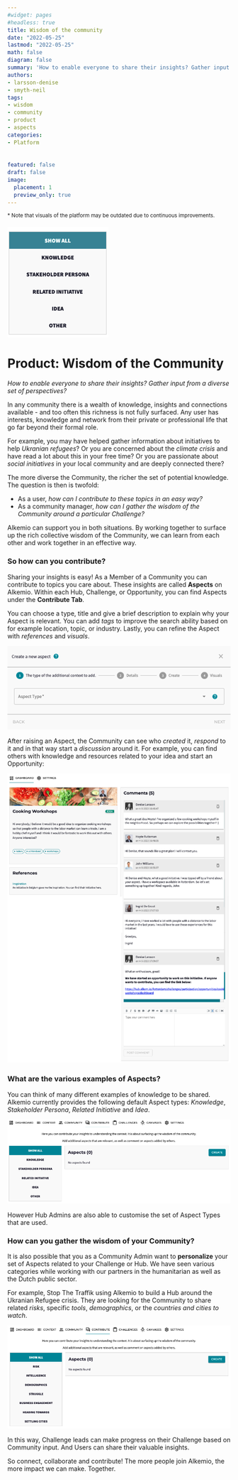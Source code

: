 ```yaml
---
#widget: pages
#headless: true
title: Wisdom of the community
date: "2022-05-25"
lastmod: "2022-05-25"
math: false
diagram: false
summary: 'How to enable everyone to share their insights? Gather input from a diverse set of perspectives?'
authors:
- larsson-denise
- smyth-neil
tags:
- wisdom 
- community
- product
- aspects
categories:
- Platform


featured: false
draft: false
image:
  placement: 1
  preview_only: true
---
```


<sup>* Note that visuals of the platform may be outdated due to continuous improvements.</sup>

![](./header.png)
# Product: Wisdom of the Community

_How to enable everyone to share their insights? Gather input from a diverse set of perspectives?_

In any community there is a wealth of knowledge, insights and connections available - and too often this richness is not fully surfaced. Any user has interests, knowledge and network from their private or professional life that go far beyond their formal role. 

For example, you may have helped gather information about initiatives to help *Ukranian refugees*? Or you are concerned about the *climate crisis* and have read a lot about this in your free time? Or you are passionate about *social initiatives* in your local community and are deeply connected there? 

The more diverse the Community, the richer the set of potential knowledge. The question is then is twofold: 
* As a user, _how can I contribute to these topics in an easy way?_
* As a community manager, _how can I gather the wisdom of the Community around a particular Challenge?_

Alkemio can support you in both situations. By working together to surface up the rich collective wisdom of the Community, we can learn from each other and work together in an effective way.

### So how can you contribute? 

Sharing your insights is easy! As a Member of a Community you can contribute to topics you care about. These insights are called **Aspects** on Alkemio. Within each Hub, Challenge, or Opportunity, you can find Aspects under the **Contribute Tab**.

You can choose a type, title and give a brief description to explain why your Aspect is relevant. You can add *tags* to improve the search ability based on for example location, topic, or industry. Lastly, you can refine the Aspect with *references* and *visuals*. 

![](./aspect-create.png)

After raising an Aspect, the Community can see who *created* it, *respond* to it and in that way start a *discussion* around it. For example, you can find others with knowledge and resources related to your idea and start an Opportunity:

![](./aspect-example.png)

### What are the various examples of Aspects? 

You can think of many different examples of knowledge to be shared. Alkemio currently provides the following default Aspect types: *Knowledge*, *Stakeholder Persona*, *Related Initiative* and *Idea*. 

![](./aspect-defaults.png)

However Hub Admins are also able to customise the set of Aspect Types that are used. 

### How can you gather the wisdom of your Community?

It is also possible that you as a Community Admin want to **personalize** your set of Aspects related to your Challenge or Hub. We have seen various categories while working with our partners in the humanitarian as well as the Dutch public sector. 

For example, Stop The Traffik using Alkemio to build a Hub around the Ukranian Refugee crisis. They are looking for the Community to share related *risks*, specific *tools*, *demographics*, or the *countries and cities to watch*.

![](./aspects-stt.png)

In this way, Challenge leads can make progress on their Challenge based on Community input. And Users can share their valuable insights. 

So connect, collaborate and contribute! The more people join Alkemio, the more impact we can make. Together. 
